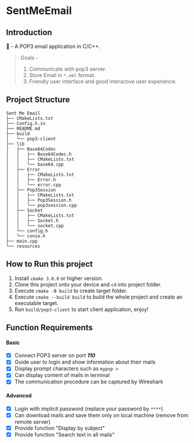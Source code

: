 # SentMeEmail

## Introduction
📨 - A POP3 email application in C/C++.

> Goals -
>
> 1. Communicate with pop3 server.
> 2. Store Email in `*.eml` format.
> 3. Friendly user interface and good interactive user experience.

## Project Structure

```
Sent Me Email
├── CMakeLists.txt
├── Config.h.in
├── README.md
├── build
│   └── pop3-client
├── lib
│   ├── Base64Codec
│   │   ├── Base64Codec.h
│   │   ├── CMakeLists.txt
│   │   └── base64.cpp
│   ├── Error
│   │   ├── CMakeLists.txt
│   │   ├── Error.h
│   │   └── error.cpp
│   ├── Pop3Session
│   │   ├── CMakeLists.txt
│   │   ├── Pop3Session.h
│   │   └── pop3session.cpp
│   ├── Socket
│   │   ├── CMakeLists.txt
│   │   ├── Socket.h
│   │   └── socket.cpp
│   └── config.h
│   └── conio.h
├── main.cpp
└── resources
```

## How to Run this project

1. Install `cmake 3.0.0` or higher version.
2. Clone this project onto your device and `cd` into project folder.
3. Execute `cmake -B build` to create target folder.
4. Execute `cmake --build build` to build the whole project and create an executable target.
5. Run `build/pop3-client` to start client application, enjoy!

## Function Requirements

#### Basic

- [x] Connect POP3 server on port ***110***
- [x] Guide user to login and show information about their mails
- [x] Display prompt characters such as `mypop >`
- [x] Can display content of mails in terminal
- [x] The communication procedure can be captured by Wireshark

#### Advanced

- [x] Login with implicit password (replace your password by `****`)
- [x] Can download mails and save them only on local machine  (remove from remote server)
- [x] Provide function "Display by subject"
- [x] Provide function "Search text in all mails"
